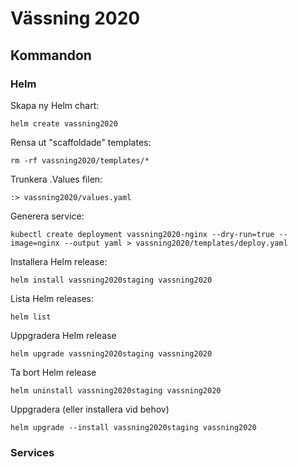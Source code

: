 # Vässning 2020

## Kommandon

### Helm

Skapa ny Helm chart:

`helm create vassning2020`

Rensa ut "scaffoldade" templates:

`rm -rf vassning2020/templates/*`

Trunkera .Values filen:

`:> vassning2020/values.yaml`

Generera service:

`kubectl create deployment vassning2020-nginx --dry-run=true --image=nginx --output yaml > vassning2020/templates/deploy.yaml`

Installera Helm release:

`helm install vassning2020staging vassning2020`

Lista Helm releases:

`helm list`

Uppgradera Helm release

`helm upgrade vassning2020staging vassning2020`

Ta bort Helm release

`helm uninstall vassning2020staging vassning2020`

Uppgradera (eller installera vid behov) 

`helm upgrade --install vassning2020staging vassning2020` 


### Services

